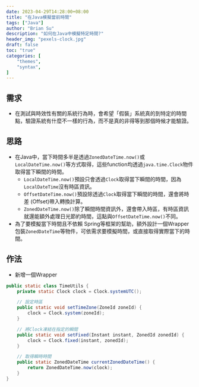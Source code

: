 ```yaml
---
date: 2023-04-29T14:28:00+08:00
title: "在Java模擬當前時間"
tags: ["Java"]
author: "Brian Su"
description: "如何在Java中模擬特定時間?"
header_img: "pexels-clock.jpg"
draft: false
toc: "true"
categories: [
    "themes",
    "syntax",
]
---
```


## 需求
- 在測試與時效性有關的系統行為時，會希望「假裝」系統真的到特定的時間點，驗證系統有什麼不一樣的行為，而不是真的非得等到那個時候才能驗證。
## 思路
- 在Java中，當下時間多半是透過`ZonedDateTime.now()`或`LocalDateTime.now()`等方式取得，這些function均透過`java.time.Clock`物件取得當下瞬間的時間。
	- `LocalDateTime.now()`預設只會透過`Clock`取得當下瞬間的時間，因為`LocalDateTime`沒有時區資訊。
	- `OffsetDateTime.now()`預設除透過`Clock`取得當下瞬間的時間，還會將時差 (Offset)帶入轉換計算。
	- `ZonedDateTime.now()`除了瞬間時間資訊外，還會帶入時區，有時區資訊就還能額外處理日光節約時間，這點與`OffsetDateTime.now()`不同。
- 為了要模擬當下時間且不依賴 Spring等框架的幫助，額外設計一個Wrapper包裝`ZonedDateTime`等物件，可依需求要模擬時間，或直接取得實際當下的時間。
## 作法
- 新增一個Wrapper
```java
public static class TimeUtils {
	private static Clock clock = Clock.systemUTC();

	// 設定時區
	public static void setTimeZone(ZoneId zoneId) {
		clock = Clock.system(zoneId);
	}

	// 將Clock凍結在指定的瞬間
	public static void setFixed(Instant instant, ZonedId zonedId) {
		clock = Clock.fixed(instant, zonedId);
	}

	// 取得瞬時時間
	public static ZonedDateTime currentZonedDateTime() {
		return ZonedDateTime.now(clock);
	}
}
```